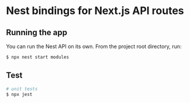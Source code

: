 # Nest bindings for Next.js API routes

## Running the app

You can run the Nest API on its own.
From the project root directory, run:

```bash
$ npx nest start modules
```
## Test

```bash
# unit tests
$ npx jest
```

